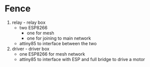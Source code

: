 # Fence
1) relay - relay box
	* two ESP8266
		* one for mesh
		* one for joining to main network
	* attiny85 to interface between the two
2) driver - driver box
	* one ESP8266 for mesh network
	* attiny85 to interface with ESP and full bridge to drive a motor